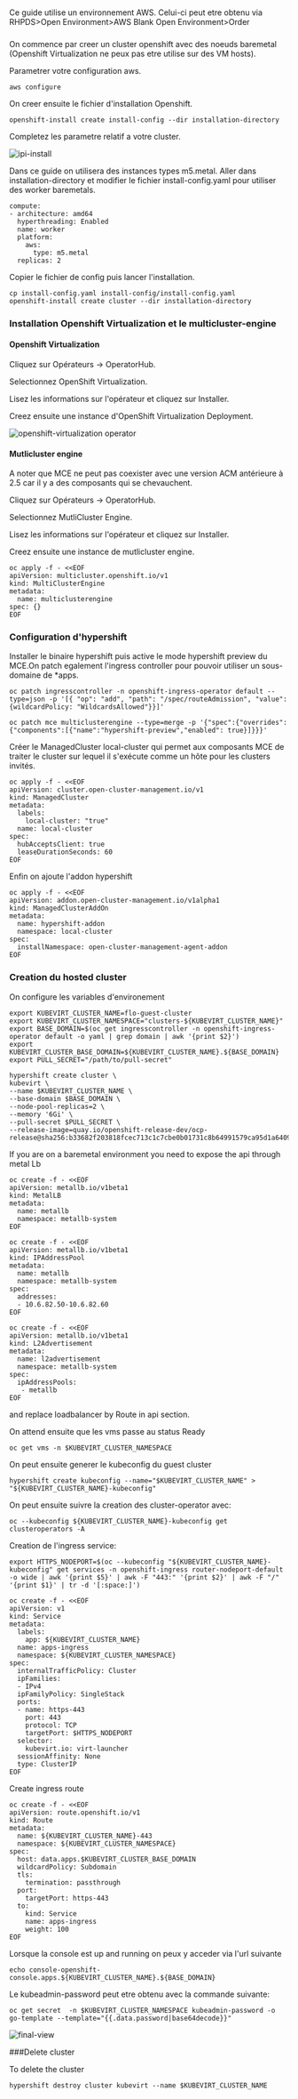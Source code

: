 ###

Ce guide utilise un environnement AWS. Celui-ci peut etre obtenu via RHPDS>Open Environment>AWS Blank Open Environment>Order

###
On commence par creer un cluster openshift avec des noeuds baremetal (Openshift Virtualization ne peux pas etre utilise sur des VM hosts).

Parametrer votre configuration aws.

```shell
aws configure
```

On creer ensuite le fichier d'installation Openshift.

```shell
openshift-install create install-config --dir installation-directory
```

Completez les parametre relatif a votre cluster.

![ipi-install](./images/ipi-install.png)

Dans ce guide on utilisera des instances types m5.metal. Aller dans installation-directory et modifier le fichier install-config.yaml pour utiliser des worker baremetals.

```shell
compute:
- architecture: amd64
  hyperthreading: Enabled
  name: worker
  platform:
    aws:
      type: m5.metal
  replicas: 2
```

Copier le fichier de config puis lancer l'installation.

```shell
cp install-config.yaml install-config/install-config.yaml
openshift-install create cluster --dir installation-directory
```

### Installation Openshift Virtualization et le multicluster-engine 

#### Openshift Virtualization 


Cliquez sur Opérateurs → OperatorHub.

Selectionnez OpenShift Virtualization.

Lisez les informations sur l'opérateur et cliquez sur Installer.

Creez ensuite une instance d'OpenShift Virtualization Deployment.

![openshift-virtualization operator](./images/openshift-virtualization-operator.png)

#### Mutlicluster engine

A noter que MCE ne peut pas coexister avec une version ACM antérieure à 2.5 car il y a des composants qui se chevauchent.

Cliquez sur Opérateurs → OperatorHub.

Selectionnez MutliCluster Engine.

Lisez les informations sur l'opérateur et cliquez sur Installer.

Creez ensuite une instance de mutlicluster engine.
```shell
oc apply -f - <<EOF
apiVersion: multicluster.openshift.io/v1
kind: MultiClusterEngine
metadata:
  name: multiclusterengine
spec: {}
EOF
```

### Configuration d'hypershift

Installer le binaire hypershift puis active le mode hypershift preview du MCE.On patch egalement l'ingress controller pour pouvoir utiliser un sous-domaine de *apps.

```shell
oc patch ingresscontroller -n openshift-ingress-operator default --type=json -p '[{ "op": "add", "path": "/spec/routeAdmission", "value": {wildcardPolicy: "WildcardsAllowed"}}]'
```

```shell
oc patch mce multiclusterengine --type=merge -p '{"spec":{"overrides":{"components":[{"name":"hypershift-preview","enabled": true}]}}}' 
```

Créer le ManagedCluster local-cluster qui permet aux composants MCE de traiter le cluster sur lequel il s'exécute comme un hôte pour les clusters invités.

```shell
oc apply -f - <<EOF
apiVersion: cluster.open-cluster-management.io/v1
kind: ManagedCluster
metadata:
  labels:
    local-cluster: "true"
  name: local-cluster
spec:
  hubAcceptsClient: true
  leaseDurationSeconds: 60
EOF
```

Enfin on ajoute l'addon hypershift

```shell
oc apply -f - <<EOF
apiVersion: addon.open-cluster-management.io/v1alpha1
kind: ManagedClusterAddOn
metadata:
  name: hypershift-addon
  namespace: local-cluster
spec:
  installNamespace: open-cluster-management-agent-addon
EOF
```

### Creation du hosted cluster


On configure les variables d'environement

```shell
export KUBEVIRT_CLUSTER_NAME=flo-guest-cluster
export KUBEVIRT_CLUSTER_NAMESPACE="clusters-${KUBEVIRT_CLUSTER_NAME}"
export BASE_DOMAIN=$(oc get ingresscontroller -n openshift-ingress-operator default -o yaml | grep domain | awk '{print $2}')
export KUBEVIRT_CLUSTER_BASE_DOMAIN=${KUBEVIRT_CLUSTER_NAME}.${BASE_DOMAIN}
export PULL_SECRET="/path/to/pull-secret"
```

```shell
hypershift create cluster \
kubevirt \
--name $KUBEVIRT_CLUSTER_NAME \
--base-domain $BASE_DOMAIN \
--node-pool-replicas=2 \
--memory '6Gi' \
--pull-secret $PULL_SECRET \
--release-image=quay.io/openshift-release-dev/ocp-release@sha256:b33682f203818fcec713c1c7cbe0b01731c8b64991579ca95d1a6409823c652a
```

If you are on a baremetal environment you need to expose the api through metal Lb
```shell
oc create -f - <<EOF
apiVersion: metallb.io/v1beta1
kind: MetalLB
metadata:
  name: metallb
  namespace: metallb-system
EOF
```

```shell
oc create -f - <<EOF
apiVersion: metallb.io/v1beta1
kind: IPAddressPool
metadata:
  name: metallb
  namespace: metallb-system
spec:
  addresses:
  - 10.6.82.50-10.6.82.60     
EOF
```

```shell
oc create -f - <<EOF
apiVersion: metallb.io/v1beta1
kind: L2Advertisement
metadata:
  name: l2advertisement
  namespace: metallb-system
spec:
  ipAddressPools:
   - metallb
EOF

```

and replace loadbalancer by Route in api section.

On attend ensuite que les vms passe au status Ready

```shell
oc get vms -n $KUBEVIRT_CLUSTER_NAMESPACE
```

On peut ensuite generer le kubeconfig du guest cluster

```shell
hypershift create kubeconfig --name="$KUBEVIRT_CLUSTER_NAME" > "${KUBEVIRT_CLUSTER_NAME}-kubeconfig"
```

On peut ensuite suivre la creation des cluster-operator avec: 

```shell
oc --kubeconfig ${KUBEVIRT_CLUSTER_NAME}-kubeconfig get clusteroperators -A
```

Creation de l'ingress service:

```shell
export HTTPS_NODEPORT=$(oc --kubeconfig "${KUBEVIRT_CLUSTER_NAME}-kubeconfig" get services -n openshift-ingress router-nodeport-default -o wide | awk '{print $5}' | awk -F "443:" '{print $2}' | awk -F "/" '{print $1}' | tr -d '[:space:]')
```
```shell
oc create -f - <<EOF
apiVersion: v1
kind: Service
metadata:
  labels:
    app: ${KUBEVIRT_CLUSTER_NAME}
  name: apps-ingress
  namespace: ${KUBEVIRT_CLUSTER_NAMESPACE}
spec:
  internalTrafficPolicy: Cluster
  ipFamilies:
  - IPv4
  ipFamilyPolicy: SingleStack
  ports:
  - name: https-443
    port: 443
    protocol: TCP
    targetPort: $HTTPS_NODEPORT
  selector:
    kubevirt.io: virt-launcher
  sessionAffinity: None
  type: ClusterIP
EOF
```

Create ingress route

```shell
oc create -f - <<EOF
apiVersion: route.openshift.io/v1
kind: Route
metadata:
  name: ${KUBEVIRT_CLUSTER_NAME}-443
  namespace: ${KUBEVIRT_CLUSTER_NAMESPACE}
spec:
  host: data.apps.$KUBEVIRT_CLUSTER_BASE_DOMAIN
  wildcardPolicy: Subdomain
  tls:
    termination: passthrough
  port:
    targetPort: https-443
  to:
    kind: Service
    name: apps-ingress
    weight: 100
EOF
```
Lorsque la console est up and running on peux y acceder via l'url suivante
```shell
echo console-openshift-console.apps.${KUBEVIRT_CLUSTER_NAME}.${BASE_DOMAIN}
```

Le kubeadmin-password peut etre obtenu avec la commande suivante:

```shell
oc get secret  -n $KUBEVIRT_CLUSTER_NAMESPACE kubeadmin-password -o go-template --template="{{.data.password|base64decode}}"
```

![final-view](./images/final-view.png)


###Delete cluster

To delete the cluster
```shell
hypershift destroy cluster kubevirt --name $KUBEVIRT_CLUSTER_NAME
```
